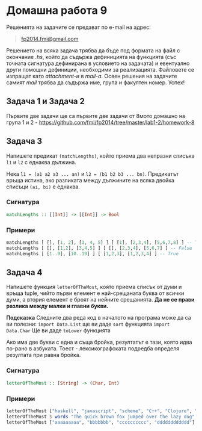 Домашна работа 9
=========

Решенията на задачите се предават по e-mail на адрес:

>fp2014.fmi@gmail.com

Решението на всяка задача трябва да бъде под формата на файл с окончание *.hs*, който да съдържа дефиницията на функцията (със точната сигнатура дефинирана в условието на задачата) и евентуално други помощни дефиниции, необходими за реализацията. Файловете се изпращат като *attachment-и* в *mail-a*. Освен решения на задачите самият *mail* трябва да съдържа име, група и факултен номер. Успех!

## Задача 1 и Задача 2

Първите две задачи ще са първите две задачи от 8мото домашно на група 1 и 2 - https://github.com/fmi/fp2014/tree/master/lab1-2/homework-8

## Задача 3

Напишете предикат `(matchLengths)`, който приема два непразни списъка `l1` и `l2` с еднаква дължина.

Нека `l1 = (a1 a2 a3 ... an)` и `l2 = (b1 b2 b3 ... bn)`. Предикатът връща истина, ако разликата между дължините на всяка двойка списъци `(ai, bi)` е еднаква.

### Сигнатура

```haskell
matchLengths :: [[Int]] -> [[Int]] -> Bool
```
### Примери

```haskell
matchLengths [ [], [1, 2], [3, 4, 5] ] [ [1], [2,3,4], [5,6,7,8] ] -- True
matchLengths [ [], [1,2], [3,4,5] ] [ [], [2,3,4], [5,6,7] ] -- False
matchLengths [ [1..9], [10..19] ] [ [1,2,3], [1,2,3,4] ] -- True
```

## Задача 4

Напишете функция `letterOfTheMost`, която приема списък от думи и връща tuple, чийто първи елемент е най-срещаната буква от всички думи, а втория елемент е броят на нейните срещанията.
__Да не се прави разлика между малки и главни букви.__

__Подсказка__
Следните два реда код в началото на програма може да са ви полезни:
`import Data.List` ще ви даде `sort` функцията
`import Data.Char` Ще ви даде `toLower` функцията


Ако има две букви с една и съща бройка, резултатът е тази, която идва по-рано в азбуката. Тоест - лексикографската подредба определя резултата при равна бройка.

### Сигнатура

```Haskell
letterOfTheMost :: [String] -> (Char, Int)
```

### Примери

```Haskell
letterOfTheMost ["haskell", "javascript", "scheme", "C++", "Clojure", "C++"] -- ('c',5)
letterOfTheMost $ words "The quick brown fox jumped over the lazy dog" -- ('e',4)
letterOfTheMost ["aaaaaaaaa", "bbbbbbb", "cccccccccc", "dddddddddddd"] -- ('d',12)
```
